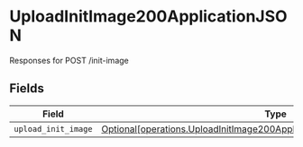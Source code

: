 # UploadInitImage200ApplicationJSON

Responses for POST /init-image


## Fields

| Field                                                                                                                                                                | Type                                                                                                                                                                 | Required                                                                                                                                                             | Description                                                                                                                                                          |
| -------------------------------------------------------------------------------------------------------------------------------------------------------------------- | -------------------------------------------------------------------------------------------------------------------------------------------------------------------- | -------------------------------------------------------------------------------------------------------------------------------------------------------------------- | -------------------------------------------------------------------------------------------------------------------------------------------------------------------- |
| `upload_init_image`                                                                                                                                                  | [Optional[operations.UploadInitImage200ApplicationJSONInitImageUploadOutput]](undefined/models/operations/uploadinitimage200applicationjsoninitimageuploadoutput.md) | :heavy_minus_sign:                                                                                                                                                   | N/A                                                                                                                                                                  |